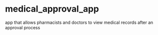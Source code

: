 # medical_approval_app
app that allows pharmacists and doctors to view medical records after an approval process
